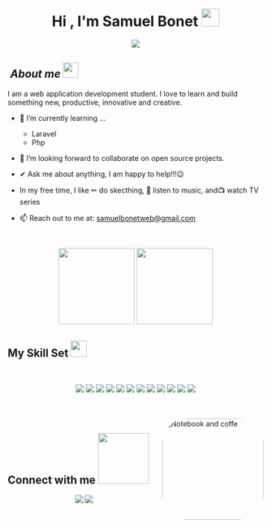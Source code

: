 <h1 align="center">Hi , I'm Samuel Bonet  <img src="https://media.giphy.com/media/hvRJCLFzcasrR4ia7z/giphy.gif" width="35"></h1>
<p align="center">
 <p align="center">
  <a href="https://github.com/CodeWhiteWeb/CodeWhiteWeb"><img src="https://readme-typing-svg.herokuapp.com?color=%2336BCF7&center=true&vCenter=true&lines=You're+welcome!;"></a>
</p>
</p>
  

## &nbsp;***About me*** <img src="https://cultofthepartyparrot.com/parrots/hd/laptop_parrot.gif" width="30" height="30">

I am a web application development student.  I love to learn and build something new, productive, innovative and creative.

- 🌱 I’m currently learning ...
  - Laravel
  - Php
  
- 🤝 I’m looking forward to collaborate on open source projects.
- ✔ Ask me about anything, I am happy to help!!!😉<br>
- In my free time, I like  ✏  do skecthing, 🎵 listen to music, and  ​📺​ watch TV series
- 📫 Reach out to me at: <a href="samuelbonetweb@gmail.com"> samuelbonetweb@gmail.com</a>
  

<br/>  


<p align= "center">
  <img height= "150" src="https://github-readme-stats.vercel.app/api?username=samuelbonet&show_icons=true&theme=tokyonight"/>

  <img height= "150" src="https://github-readme-stats.vercel.app/api/top-langs/?username=samuelbonet&theme=tokyonight" />
 
</p>

## My Skill Set  <img src = "https://media2.giphy.com/media/QssGEmpkyEOhBCb7e1/giphy.gif?cid=ecf05e47a0n3gi1bfqntqmob8g9aid1oyj2wr3ds3mg700bl&rid=giphy.gif" width = 32px>



<br>

<p  align="center">

<img src="https://img.shields.io/badge/html5-%23E34F26.svg?style=for-the-badge&logo=html5&logoColor=white"/>




 <img src="https://img.shields.io/badge/MySQL-005C84?style=for-the-badge&logo=mysql&logoColor=white">





<img src="https://img.shields.io/badge/css3-%231572B6.svg?style=for-the-badge&logo=css3&logoColor=white"/>

<img src="https://img.shields.io/badge/javascript-%23323330.svg?style=for-the-badge&logo=javascript&logoColor=%23F7DF1E"/>
 




  <img src="https://img.shields.io/badge/java-%23ED8B00.svg?style=for-the-badge&logo=java&logoColor=white"/>  

 <img src="https://img.shields.io/badge/PHP-777BB4?style=for-the-badge&logo=php&logoColor=white"/>  

 <img src="https://img.shields.io/badge/Windows-0078D6?style=for-the-badge&logo=windows&logoColor=white"/>





<img src="https://img.shields.io/badge/Bootstrap-563D7C?style=for-the-badge&logo=bootstrap&logoColor=white">

  <img src="https://img.shields.io/badge/Tailwind_CSS-38B2AC?style=for-the-badge&logo=tailwind-css&logoColor=white">






<img src="https://img.shields.io/badge/Linux-FCC624?style=for-the-badge&logo=linux&logoColor=black">

  
  <img src="https://img.shields.io/badge/GIT-E44C30?style=for-the-badge&logo=git&logoColor=white">

<img src="https://img.shields.io/badge/Wordpress-21759B?style=for-the-badge&logo=wordpress&logoColor=white">
</p>





<br>
<br/>  
 <img align="right" alt="Notebook and coffe" height="200" style="border-radius:50px;" src="https://raw.githubusercontent.com/MicaelliMedeiros/micaellimedeiros/master/image/computer-illustration.png">

## Connect with me  <img src='https://raw.githubusercontent.com/ShahriarShafin/ShahriarShafin/main/Assets/handshake.gif' width="100px">
<div align="center">

  <a href="https://linkedin.com/in/samuel-bonet-034aa6243/"><img src="https://img.shields.io/badge/Samuel Bonet-0077B5?style=for-the-badge&logo=linkedin&logoColor=white"/></a>
<a href="mailto:samuelbonetweb@gmail.com"><img src="https://img.shields.io/badge/samuelbonetweb@gmail.com-D14836?style=for-the-badge&logo=gmail&logoColor=white"/></a> 

</div>  



